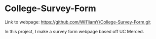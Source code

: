 # College-Survey-Form

Link to webpage: https://github.com/Wi11iamY/College-Survey-Form.git

In this project, I make a survey form webpage based off UC Merced. 
